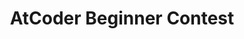 ---
category: [AtCoder Beginner Contest] #Category ID.
hue: var(--c-themeHueRed) #Category hue. See note [1].
title: AtCoder Beginner Contest #Category title.
description: 
---